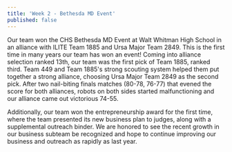 ```yaml
---
title: 'Week 2 - Bethesda MD Event'
published: false
---
```


Our team won the CHS Bethesda MD Event at Walt Whitman High School in an alliance with ILITE Team 1885 and Ursa Major Team 2849. This is the first time in many years our team has won an event! Coming into alliance selection ranked 13th, our team was the first pick of Team 1885, ranked third. Team 449 and Team 1885's strong scouting system helped them put together a strong alliance, choosing Ursa Major Team 2849 as the second pick. After two nail-biting finals matches (80-78, 76-77) that evened the score for both alliances, robots on both sides started malfunctioning and our alliance came out victorious 74-55.

Additionally, our team won the entrepreneurship award for the first time, where the team presented its new business plan to judges, along with a supplemental outreach binder. We are honored to see the recent growth in our business subteam be recognized and hope to continue improving our business and outreach as rapidly as last year.